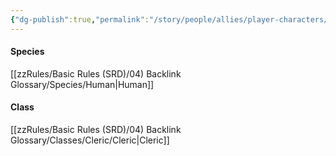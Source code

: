 ```yaml
---
{"dg-publish":true,"permalink":"/story/people/allies/player-characters/kaolam-talma/"}
---
```


#### Species
[[zzRules/Basic Rules (SRD)/04) Backlink Glossary/Species/Human\|Human]]
#### Class
[[zzRules/Basic Rules (SRD)/04) Backlink Glossary/Classes/Cleric/Cleric\|Cleric]]